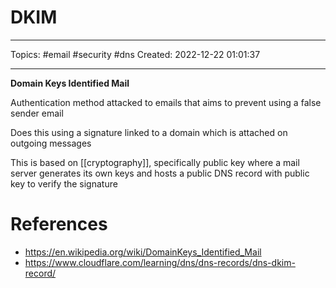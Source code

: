 # DKIM
---
Topics: #email #security #dns
Created: 2022-12-22 01:01:37

---

**Domain Keys Identified Mail**

Authentication method attacked to emails that aims to prevent using a false sender email

Does this using a signature linked to a domain which is attached on outgoing messages

This is based on [[cryptography]], specifically public key where a mail server generates its own keys and hosts a public DNS record with public key to verify the signature

# References
- https://en.wikipedia.org/wiki/DomainKeys_Identified_Mail
- https://www.cloudflare.com/learning/dns/dns-records/dns-dkim-record/
